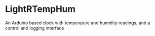 # LightRTempHum
An Arduino based clock with temperature and humidity readings, and a control and logging interface
